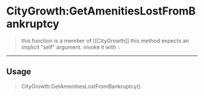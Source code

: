 # CityGrowth:GetAmenitiesLostFromBankruptcy
> this function is a member of [[CityGrowth]]
> this method expects an implicit "self" argument. invoke it with `:`
-----
## Usage
> CityGrowth:GetAmenitiesLostFromBankruptcy()
